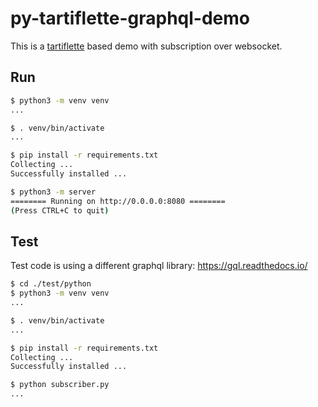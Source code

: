 # py-tartiflette-graphql-demo

This is a [tartiflette](https://tartiflette.io/) based demo with subscription over websocket.

## Run

```bash
$ python3 -m venv venv
...

$ . venv/bin/activate
...

$ pip install -r requirements.txt 
Collecting ...
Successfully installed ...

$ python3 -m server
======== Running on http://0.0.0.0:8080 ========
(Press CTRL+C to quit)
```

## Test

Test code is using a different graphql library: <https://gql.readthedocs.io/>

```bash
$ cd ./test/python
$ python3 -m venv venv
...

$ . venv/bin/activate
...

$ pip install -r requirements.txt 
Collecting ...
Successfully installed ...

$ python subscriber.py
...
```
